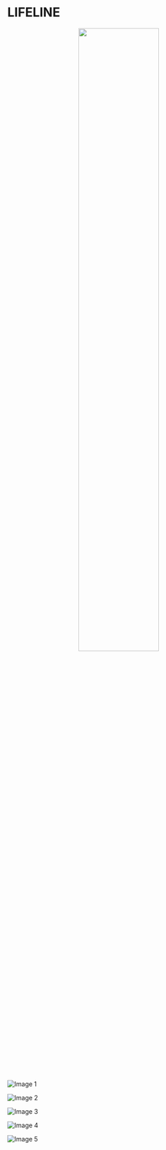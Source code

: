 # LIFELINE

<div align="center">
    <img width="60%" src="https://github.com/PrateekshaTiwari/Local_Blood_Bank/blob/main/screenshots/article.png"main pic">
</div>
<br>

![Image 1](https://github.com/PrateekshaTiwari/Local_Blood_Bank/blob/main/screenshots/main.png)  

![Image 2](https://github.com/PrateekshaTiwari/Local_Blood_Bank/blob/main/screenshots/search.png)  

![Image 3](https://github.com/PrateekshaTiwari/Local_Blood_Bank/blob/main/screenshots/article.png) 

![Image 4](https://github.com/PrateekshaTiwari/Local_Blood_Bank/blob/main/screenshots/form.png)  

![Image 5](https://github.com/PrateekshaTiwari/Local_Blood_Bank/blob/main/screenshots/articles.png)  
